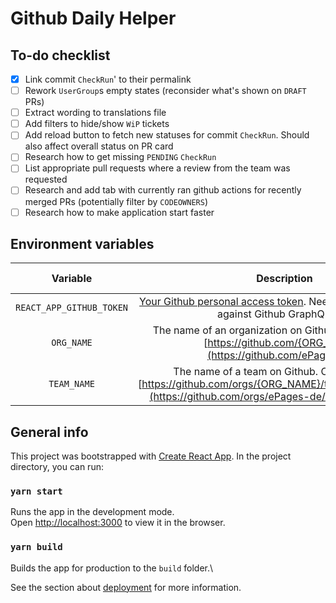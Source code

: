 # Github Daily Helper

## To-do checklist

- [x] Link commit `CheckRun`' to their permalink
- [ ] Rework `UserGroup`s empty states (reconsider what's shown on `DRAFT` PRs)
- [ ] Extract wording to translations file
- [ ] Add filters to hide/show `WiP` tickets
- [ ] Add reload button to fetch new statuses for commit `CheckRun`. Should also affect overall status on PR card
- [ ] Research how to get missing `PENDING` `CheckRun`
- [ ] List appropriate pull requests where a review from the team was requested
- [ ] Research and add tab with currently ran github actions for recently merged PRs (potentially filter by `CODEOWNERS`)
- [ ] Research how to make application start faster

## Environment variables

| Variable | Description | Default value |
|:---:|:---:|:---:|
| `REACT_APP_GITHUB_TOKEN` | [Your Github personal access token](https://github.com/settings/tokens). Needed to make requests against Github GraphQL API. | - |
| `ORG_NAME` | The name of an organization on Github. Can be found at [https://github.com/{ORG_NAME}](https://github.com/ePages-de). | ePages-de |
| `TEAM_NAME` | The name of a team on Github. Can be found at [https://github.com/orgs/{ORG_NAME}/teams/{TEAM_NAME}](https://github.com/orgs/ePages-de/teams/team-black). | team-black |

## General info

This project was bootstrapped with [Create React App](https://github.com/facebook/create-react-app).
In the project directory, you can run:

### `yarn start`

Runs the app in the development mode.\
Open [http://localhost:3000](http://localhost:3000) to view it in the browser.

### `yarn build`

Builds the app for production to the `build` folder.\

See the section about [deployment](https://facebook.github.io/create-react-app/docs/deployment) for more information.
